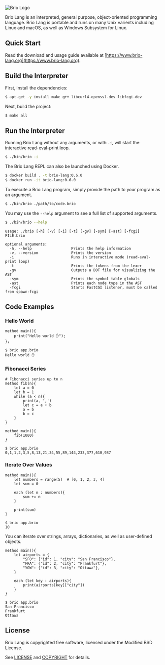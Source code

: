 ![Brio Logo](https://brio-lang-static-files.s3-us-west-2.amazonaws.com/brio.png)

Brio Lang is an interpreted, general purpose, object-oriented programming language. Brio Lang is portable and runs on many Unix varients including Linux and macOS, as well as Windows Subsystem for Linux.

## Quick Start
Read the download and usage guide available at [https://www.brio-lang.org](https://www.brio-lang.org).

## Build the Interpreter
First, install the dependencies:
```sh
$ apt-get -y install make g++ libcurl4-openssl-dev libfcgi-dev
```

Next, build the project:
```sh
$ make all
```

## Run the Interpreter

Running Brio Lang without any arguments, or with `-i`, will start the interactive read-eval-print loop.
```sh
$ ./bin/brio -i
```

The Brio Lang REPL can also be launched using Docker.
```sh
$ docker build . -t brio-lang:0.6.0
$ docker run -it brio-lang:0.6.0
```

To execute a Brio Lang program, simply provide the path to your program as an argument.
```sh
$ ./bin/brio ./path/to/code.brio
```

You may use the `--help` argument to see a full list of supported arguments.
```sh
$ ./bin/brio --help
```
```
usage: ./brio [-h] [-v] [-i] [-t] [-gv] [-sym] [-ast] [-fcgi] FILE.brio

optional arguments:
  -h, --help                  Prints the help information
  -v, --version               Prints the version
  -i                          Runs in interactive mode (read-eval-print loop)
  -t                          Prints the tokens from the lexer
  -gv                         Outputs a DOT file for visualizing the AST
  -sym                        Prints the symbol table globals 
  -ast                        Prints each node type in the AST
  -fcgi                       Starts FastCGI listener, must be called from spawn-fcgi
```

## Code Examples

### Hello World
```brio
method main(){
    print("Hello world ✋");
};
```
```
$ brio app.brio
Hello world ✋
```

### Fibonacci Series
```brio
# Fibonacci series up to n
method fib(n){
    let a = 0
    let b = 1
    while (a < n){
        print(a, ',')
        let c = a + b
        a = b
        b = c
    }
}

method main(){
    fib(1000)
}
```
```
$ brio app.brio
0,1,1,2,3,5,8,13,21,34,55,89,144,233,377,610,987
```

### Iterate Over Values
```brio
method main(){
    let numbers = range(5)  # [0, 1, 2, 3, 4]
    let sum = 0

    each (let n : numbers){
        sum += n
    }

    print(sum)
}
```
```
$ brio app.brio
10
```

You can iterate over strings, arrays, dictionaries, as well as user-defined objects.

```brio
method main(){
    let airports = {
        "SFO": {"id": 1, "city": "San Francisco"},
        "FRA": {"id": 2, "city": "Frankfurt"},
        "YOW": {"id": 3, "city": "Ottawa"},
    }

    each (let key : airports){
        print(airports[key]["city"])
    }
}
```
```
$ brio app.brio
San Francisco
Frankfurt
Ottawa
```

## License
Brio Lang is copyrighted free software, licensed under the Modified BSD License. 

See [LICENSE](LICENSE) and [COPYRIGHT](COPYRIGHT) for details.



